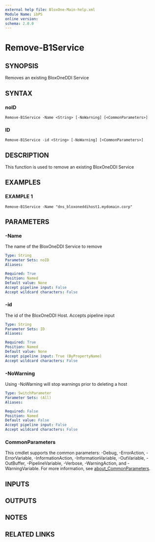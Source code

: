 ```yaml
---
external help file: BloxOne-Main-help.xml
Module Name: ibPS
online version:
schema: 2.0.0
---
```


# Remove-B1Service

## SYNOPSIS
Removes an existing BloxOneDDI Service

## SYNTAX

### noID
```
Remove-B1Service -Name <String> [-NoWarning] [<CommonParameters>]
```

### ID
```
Remove-B1Service -id <String> [-NoWarning] [<CommonParameters>]
```

## DESCRIPTION
This function is used to remove an existing BloxOneDDI Service

## EXAMPLES

### EXAMPLE 1
```
Remove-B1Service -Name "dns_bloxoneddihost1.mydomain.corp"
```

## PARAMETERS

### -Name
The name of the BloxOneDDI Service to remove

```yaml
Type: String
Parameter Sets: noID
Aliases:

Required: True
Position: Named
Default value: None
Accept pipeline input: False
Accept wildcard characters: False
```

### -id
The id of the BloxOneDDI Host.
Accepts pipeline input

```yaml
Type: String
Parameter Sets: ID
Aliases:

Required: True
Position: Named
Default value: None
Accept pipeline input: True (ByPropertyName)
Accept wildcard characters: False
```

### -NoWarning
Using -NoWarning will stop warnings prior to deleting a host

```yaml
Type: SwitchParameter
Parameter Sets: (All)
Aliases:

Required: False
Position: Named
Default value: False
Accept pipeline input: False
Accept wildcard characters: False
```

### CommonParameters
This cmdlet supports the common parameters: -Debug, -ErrorAction, -ErrorVariable, -InformationAction, -InformationVariable, -OutVariable, -OutBuffer, -PipelineVariable, -Verbose, -WarningAction, and -WarningVariable. For more information, see [about_CommonParameters](http://go.microsoft.com/fwlink/?LinkID=113216).

## INPUTS

## OUTPUTS

## NOTES

## RELATED LINKS
